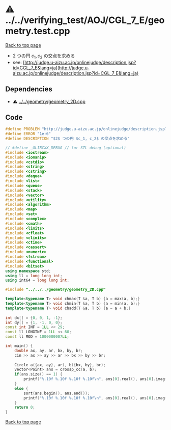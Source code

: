 <!-- mathjax config similar to math.stackexchange -->
<script type="text/javascript" async
  src="https://cdnjs.cloudflare.com/ajax/libs/mathjax/2.7.5/MathJax.js?config=TeX-MML-AM_CHTML">
</script>
<script type="text/x-mathjax-config">
  MathJax.Hub.Config({
    TeX: { equationNumbers: { autoNumber: "AMS" }},
    tex2jax: {
      inlineMath: [ ['$','$'] ],
      processEscapes: true
    },
    "HTML-CSS": { matchFontHeight: false },
    displayAlign: "left",
    displayIndent: "2em"
  });
</script>

<script type="text/javascript" src="https://cdnjs.cloudflare.com/ajax/libs/jquery/3.4.1/jquery.min.js"></script>
<script type="text/javascript" src="../../../../assets/js/balloons.js"></script>
<script type="text/javascript" src="../../../../assets/js/copy-button.js"></script>
<link rel="stylesheet" href="../../../../assets/css/copy-button.css" />


# :warning: ../../verifying_test/AOJ/CGL_7_E/geometry.test.cpp


[Back to top page](../../../../index.html)

* $2$ つの円 $c_1, c_2$ の交点を求める
* see: [http://judge.u-aizu.ac.jp/onlinejudge/description.jsp?id=CGL_7_E&lang=ja](http://judge.u-aizu.ac.jp/onlinejudge/description.jsp?id=CGL_7_E&lang=ja)


## Dependencies
* :warning: [../../geometry/geometry_2D.cpp](../../../../library/geometry/geometry_2D.cpp.html)


## Code
```cpp
#define PROBLEM "http://judge.u-aizu.ac.jp/onlinejudge/description.jsp?id=CGL_7_E&lang=ja"
#define ERROR "1e-6"
#define DESCRIPTION "$2$ つの円 $c_1, c_2$ の交点を求める"

// #define _GLIBCXX_DEBUG // for STL debug (optional)
#include <iostream>
#include <iomanip>
#include <cstdio>
#include <string>
#include <cstring>
#include <deque>
#include <list>
#include <queue>
#include <stack>
#include <vector>
#include <utility>
#include <algorithm>
#include <map>
#include <set>
#include <complex>
#include <cmath>
#include <limits>
#include <cfloat>
#include <climits>
#include <ctime>
#include <cassert>
#include <numeric>
#include <fstream>
#include <functional>
#include <bitset>
using namespace std;
using ll = long long int;
using int64 = long long int;

#include "../../../geometry/geometry_2D.cpp"

template<typename T> void chmax(T &a, T b) {a = max(a, b);}
template<typename T> void chmin(T &a, T b) {a = min(a, b);}
template<typename T> void chadd(T &a, T b) {a = a + b;}
 
int dx[] = {0, 0, 1, -1};
int dy[] = {1, -1, 0, 0};
const int INF = 1LL << 29;
const ll LONGINF = 1LL << 60;
const ll MOD = 1000000007LL;

int main() {
    double ax, ay, ar, bx, by, br;
    cin >> ax >> ay >> ar >> bx >> by >> br;
    
    Circle a({ax, ay}, ar), b({bx, by}, br);
    vector<Point> ans = crossp_cc(a, b);
    if(ans.size() == 1) {
        printf("%.10f %.10f %.10f %.10f\n", ans[0].real(), ans[0].imag(), ans[0].real(), ans[0].imag());
    }
    else {
        sort(ans.begin(), ans.end());
        printf("%.10f %.10f %.10f %.10f\n", ans[0].real(), ans[0].imag(), ans[1].real(), ans[1].imag());
    }
    return 0;
}

```

[Back to top page](../../../../index.html)

